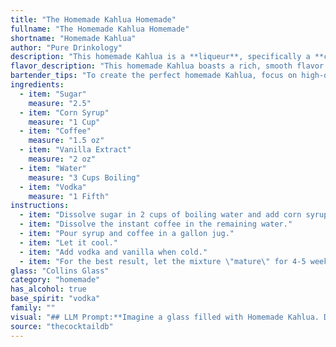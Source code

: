 ```yaml
---
title: "The Homemade Kahlua Homemade"
fullname: "The Homemade Kahlua Homemade"
shortname: "Homemade Kahlua"
author: "Pure Drinkology"
description: "This homemade Kahlua is a **liqueur**, specifically a **coffee liqueur**. Though not historically accurate, it emulates the process of creating coffee liqueurs that have existed for centuries, likely originating in monasteries where coffee and alcohol were combined for medicinal purposes. "
flavor_description: "This homemade Kahlua boasts a rich, smooth flavor profile. The coffee shines through, offering a robust, slightly bitter base. Sweetness comes from the sugar and corn syrup, balanced by the subtle warmth of vanilla extract. Vodka provides a clean, subtle alcohol bite. The result is a complex, slightly sweet and intensely coffee-flavored liqueur, perfect for sipping or mixing. "
bartender_tips: "To create the perfect homemade Kahlua, focus on high-quality coffee. Brew a strong, fresh pot, let it cool, and use a fine-mesh strainer for a smooth texture. Don't be afraid to experiment with vanilla extract - a few drops go a long way! Let your mixture steep for at least 24 hours to develop complex flavors. Adjust sweetness to your taste, and store in a cool, dark place. "
ingredients:
  - item: "Sugar"
    measure: "2.5"
  - item: "Corn Syrup"
    measure: "1 Cup"
  - item: "Coffee"
    measure: "1.5 oz"
  - item: "Vanilla Extract"
    measure: "2 oz"
  - item: "Water"
    measure: "3 Cups Boiling"
  - item: "Vodka"
    measure: "1 Fifth"
instructions:
  - item: "Dissolve sugar in 2 cups of boiling water and add corn syrup."
  - item: "Dissolve the instant coffee in the remaining water."
  - item: "Pour syrup and coffee in a gallon jug."
  - item: "Let it cool."
  - item: "Add vodka and vanilla when cold."
  - item: "For the best result, let the mixture \"mature\" for 4-5 weeks."
glass: "Collins Glass"
category: "homemade"
has_alcohol: true
base_spirit: "vodka"
family: ""
visual: "## LLM Prompt:**Imagine a glass filled with Homemade Kahlua. Describe its appearance using vivid imagery and sensory details. Consider the following elements:*** **Color:** What shade of brown is it? Is it deep and rich, or lighter and more translucent? * **Texture:** Is it thick and syrupy, or more watery and runny? Does it have any visible particles?* **Aroma:** What scent does it give off? Is it strong and bold, or subtle and sweet?* **Light:** How does the liquid reflect light? Does it shimmer or have a dull finish? **Bonus:** Include a comparison to a familiar drink or object to help readers visualize the Homemade Kahlua. **Example:** The homemade Kahlua, poured into a chilled shot glass, resembled molten chocolate, its rich brown hue tinged with a hint of amber. The thick syrupy liquid seemed to move slowly, clinging to the sides of the glass, while a subtle aroma of coffee and vanilla wafted upwards, promising a luxurious taste. "
source: "thecocktaildb"
---
```


